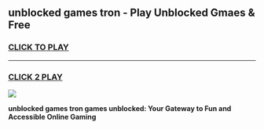 
## unblocked games tron - Play Unblocked Gmaes & Free
<h3>
<a href="https://news.freeplayer.one?title=unblocked_games_tron&ref=16F">CLICK TO PLAY</a></h3>
<hr>

<h3>
<a href="https://news.freeplayer.one?title=unblocked_games_tron&ref=16F">CLICK 2 PLAY</a>
  
</h3>

<a href="https://news.freeplayer.one?title=unblocked_games_tron&ref=16F/"><img src="https://clearcache.store/games.png"></a>


**unblocked games tron games unblocked: Your Gateway to Fun and Accessible Online Gaming**
